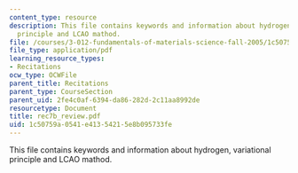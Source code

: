 ```yaml
---
content_type: resource
description: This file contains keywords and information about hydrogen, variational
  principle and LCAO mathod.
file: /courses/3-012-fundamentals-of-materials-science-fall-2005/1c50759a0541e41354215e8b095733fe_rec7b_review.pdf
file_type: application/pdf
learning_resource_types:
- Recitations
ocw_type: OCWFile
parent_title: Recitations
parent_type: CourseSection
parent_uid: 2fe4c0af-6394-da86-282d-2c11aa8992de
resourcetype: Document
title: rec7b_review.pdf
uid: 1c50759a-0541-e413-5421-5e8b095733fe
---
```

This file contains keywords and information about hydrogen, variational principle and LCAO mathod.

